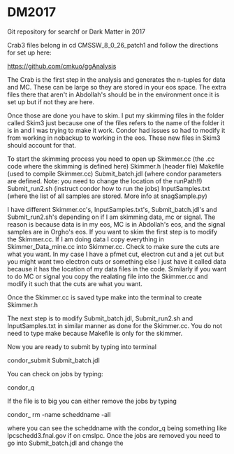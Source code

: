 # DM2017
Git repository for searchf or Dark Matter in 2017

Crab3 files belong in cd CMSSW_8_0_26_patch1 and follow the directions for set up here:

https://github.com/cmkuo/ggAnalysis 

The Crab is the first step in the analysis and generates the n-tuples for data and MC. These can be large so they are stored in your eos space. The extra files there that aren't in Abdollah's should be in the environment once it is set up but if not they are here. 

Once those are done you have to skim. I put my skimming files in the folder called Skim3 just because one of the files refers to the name of the folder it is in and I was trying to make it work. Condor had issues so had to modify it from working in nobackup to working in the eos. These new files in Skim3 should account for that. 

To start the skimming process you need to open up 
Skimmer.cc (the .cc code where the skimming is defined here)
Skimmer.h (header file)
Makefile (used to compile Skimmer.cc)
Submit_batch.jdl  (where condor parameters are defined. Note: you need to change the location of the runPath!!)
Submit_run2.sh   (instruct condor how to run the jobs)
InputSamples.txt  (where the list of all samples are stored. More info at  snagSample.py)

I have different Skimmer.cc's, InputSamples.txt's, Submit_batch.jdl's and Submit_run2.sh's depending on if I am skimming data, mc or signal. The reason is because data is in my eos, MC is in Abdollah's eos, and the signal samples are in Orgho's eos. If you want to skim the first step is to modify the Skimmer.cc. If I am doing data I copy everything in Skimmer_Data_mine.cc into Skimmer.cc. Check to make sure the cuts are what you want. In my case I have a pfmet cut, electron cut and a jet cut but you might want two electron cuts or something else I just have it called data because it has the location of my data files in the code. Similarly if you want to do MC or signal you copy the realating file into the Skimmer.cc and modify it such that the cuts are what you want. 

Once the Skimmer.cc is saved type make into the terminal to create Skimmer.h

The next step is to modify Submit_batch.jdl, Submit_run2.sh and InputSamples.txt in similar manner as done for the Skimmer.cc. You do not need to type make because Makefile is only for the skimmer. 

Now you are ready to submit by typing into terminal 

condor_submit Submit_batch.jdl

You can check on jobs by typing:

condor_q

If the file is to big you can either remove the jobs by typing 

condor_ rm -name scheddname -all 

where you can see the scheddname with the condor_q being something like lpcschedd3.fnal.gov if on cmslpc. Once the jobs are removed you need to go into Submit_batch.jdl and change the 



